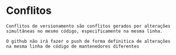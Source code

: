 # Conflitos

    Conflitos de versionamento são conflitos gerados por alterações 
    simultâneas no mesmo código, especificamente na mesma linha.

    O github não irá fazer o push de forma definitica de alterações
    na mesma linha de código de mantenedores diferentes 